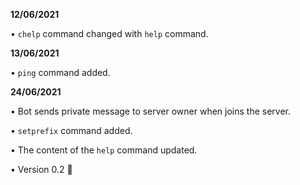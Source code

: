 **12/06/2021**

• `chelp` command changed with `help` command.

**13/06/2021**

• `ping` command added.

**24/06/2021**

• Bot sends private message to server owner when joins the server.

• `setprefix` command added.

• The content of the `help` command updated.

• Version 0.2 🎉